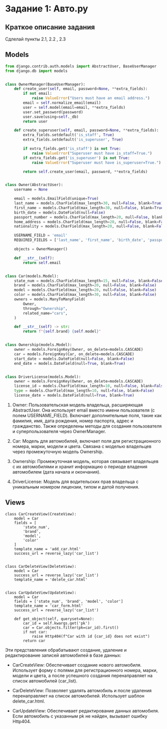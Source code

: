 # Задание 1: Авто.ру

## Краткое описание задания

Сдлелай пункты 2.1,  2.2 , 2.3

## Models

```python
from django.contrib.auth.models import AbstractUser, BaseUserManager
from django.db import models


class OwnerManager(BaseUserManager):
    def create_user(self, email, password=None, **extra_fields):
        if not email:
            raise ValueError("Users must have an email address.")
        email = self.normalize_email(email)
        user = self.model(email=email, **extra_fields)
        user.set_password(password)
        user.save(using=self._db)
        return user

    def create_superuser(self, email, password=None, **extra_fields):
        extra_fields.setdefault('is_staff', True)
        extra_fields.setdefault('is_superuser', True)

        if extra_fields.get('is_staff') is not True:
            raise ValueError("Superuser must have is_staff=True.")
        if extra_fields.get('is_superuser') is not True:
            raise ValueError("Superuser must have is_superuser=True.")

        return self.create_user(email, password, **extra_fields)


class Owner(AbstractUser):
    username = None

    email = models.EmailField(unique=True)
    last_name = models.CharField(max_length=30, null=False, blank=True)
    first_name = models.CharField(max_length=30, null=False, blank=True)
    birth_date = models.DateField(null=False)
    passport_number = models.CharField(max_length=20, null=False, blank=False, unique=True)
    home_address = models.CharField(max_length=20, null=False, blank=False)
    nationality = models.CharField(max_length=20, null=False, blank=False)

    USERNAME_FIELD = 'email'
    REQUIRED_FIELDS = ['last_name', 'first_name', 'birth_date', 'passport_number', 'home_address', 'nationality']

    objects = OwnerManager()

    def __str__(self):
        return self.email


class Car(models.Model):
    state_num = models.CharField(max_length=15, null=False, blank=False, unique=True)
    brand = models.CharField(max_length=20, null=False, blank=False)
    model = models.CharField(max_length=20, null=False, blank=False)
    color = models.CharField(max_length=30, null=False, blank=False)
    owners = models.ManyToManyField(
        Owner,
        through="Ownership",
        related_name="cars",
    )

    def __str__(self) -> str:
        return f"{self.brand} {self.model}"


class Ownership(models.Model):
    owner = models.ForeignKey(Owner, on_delete=models.CASCADE)
    car = models.ForeignKey(Car, on_delete=models.CASCADE)
    start_date = models.DateField(null=False, blank=False)
    end_date = models.DateField(null=True, blank=True)


class DriverLicense(models.Model):
    owner = models.ForeignKey(Owner, on_delete=models.CASCADE)
    license_id = models.CharField(max_length=10, null=False, blank=False, unique=True)
    type = models.CharField(max_length=10, null=False, blank=False)
    license_date = models.DateField(null=True, blank=True)
```

1) Owner: Пользовательская модель владельца, расширяющая AbstractUser. Она использует email вместо имени пользователя (с полем USERNAME_FIELD). Включает дополнительные поля, такие как фамилия, имя, дата рождения, номер паспорта, адрес и гражданство. Также определены методы для создания пользователя и суперпользователя через OwnerManager.

2) Car: Модель для автомобилей, включает поля для регистрационного номера, марки, модели и цвета. Связана с моделью владельцев через промежуточную модель Ownership.

3) Ownership: Промежуточная модель, которая связывает владельцев с их автомобилями и хранит информацию о периоде владения автомобилем (дата начала и окончания).

4) DriverLicense: Модель для водительских прав владельца с уникальным номером лицензии, типом и датой получения.

## Views
```view
class CarCreateView(CreateView):
    model = Car
    fields = [
        'state_num',
        'brand',
        'model',
        'color'
    ]
    template_name = 'add_car.html'
    success_url = reverse_lazy('car_list')


class CarDeleteView(DeleteView):
    model = Car
    success_url = reverse_lazy('car_list')
    template_name = 'delete_car.html'


class CarUpdateView(UpdateView):
    model = Car
    fields = ['state_num', 'brand', 'model', 'color']
    template_name = 'car_form.html'
    success_url = reverse_lazy('car_list')

    def get_object(self, queryset=None):
        car_id = self.kwargs.get('pk')
        car = Car.objects.filter(pk=car_id).first()
        if not car:
            raise Http404(f"Car with id {car_id} does not exist")
        return car
```

Эти представления обрабатывают создание, удаление и редактирование записей автомобилей в базе данных:

- CarCreateView: Обеспечивает создание нового автомобиля. Использует форму с полями для регистрационного номера, марки, модели и цвета, а после успешного создания перенаправляет на список автомобилей (car_list).

- CarDeleteView: Позволяет удалять автомобиль и после удаления перенаправляет на список автомобилей. Использует шаблон delete_car.html.

- CarUpdateView: Обеспечивает редактирование данных автомобиля. Если автомобиль с указанным pk не найден, вызывает ошибку Http404.